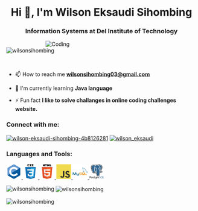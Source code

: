 <h1 align="center">Hi 👋, I'm Wilson Eksaudi Sihombing</h1>
<h3 align="center">Information Systems at Del Institute of Technology</h3>
<img align="right" alt="Coding" width="400" src="https://cdn.dribbble.com/users/1162077/screenshots/3848914/programmer.gif">

<p align="left"> <img src="https://komarev.com/ghpvc/?username=wilsonsihombing&label=Profile%20views&color=0e75b6&style=flat" alt="wilsonsihombing" /> </p>

<p align="left"> <a href="https://twitter.com/" target="blank"><img src="https://img.shields.io/twitter/follow/?logo=twitter&style=for-the-badge" alt="" /></a> </p>

- 📫 How to reach me **wilsonsihombing03@gmail.com**

- 🤝 I'm currently learning **Java language**

- ⚡ Fun fact **I like to solve challanges in online coding challenges website.**

<h3 align="left">Connect with me:</h3>
<p align="left">
<a href="https://linkedin.com/in/wilson-eksaudi-sihombing-4b8126281" target="blank"><img align="center" src="https://raw.githubusercontent.com/rahuldkjain/github-profile-readme-generator/master/src/images/icons/Social/linked-in-alt.svg" alt="wilson-eksaudi-sihombing-4b8126281" height="30" width="40" /></a>
<a href="https://instagram.com/wilson_eksaudi" target="blank"><img align="center" src="https://raw.githubusercontent.com/rahuldkjain/github-profile-readme-generator/master/src/images/icons/Social/instagram.svg" alt="wilson_eksaudi" height="30" width="40" /></a>
</p>

<h3 align="left">Languages and Tools:</h3>
<p align="left"> <a href="https://www.cprogramming.com/" target="_blank" rel="noreferrer"> <img src="https://raw.githubusercontent.com/devicons/devicon/master/icons/c/c-original.svg" alt="c" width="40" height="40"/> </a> <a href="https://www.w3schools.com/css/" target="_blank" rel="noreferrer"> <img src="https://raw.githubusercontent.com/devicons/devicon/master/icons/css3/css3-original-wordmark.svg" alt="css3" width="40" height="40"/> </a> <a href="https://www.w3.org/html/" target="_blank" rel="noreferrer"> <img src="https://raw.githubusercontent.com/devicons/devicon/master/icons/html5/html5-original-wordmark.svg" alt="html5" width="40" height="40"/> </a> <a href="https://developer.mozilla.org/en-US/docs/Web/JavaScript" target="_blank" rel="noreferrer"> <img src="https://raw.githubusercontent.com/devicons/devicon/master/icons/javascript/javascript-original.svg" alt="javascript" width="40" height="40"/> </a> <a href="https://www.mysql.com/" target="_blank" rel="noreferrer"> <img src="https://raw.githubusercontent.com/devicons/devicon/master/icons/mysql/mysql-original-wordmark.svg" alt="mysql" width="40" height="40"/> </a> <a href="https://www.postgresql.org" target="_blank" rel="noreferrer"> <img src="https://raw.githubusercontent.com/devicons/devicon/master/icons/postgresql/postgresql-original-wordmark.svg" alt="postgresql" width="40" height="40"/> </a> </p>

<p><img align="left" src="https://github-readme-stats.vercel.app/api/top-langs?username=wilsonsihombing&show_icons=true&locale=en&layout=compact" alt="wilsonsihombing" /></p>

<p>&nbsp;<img align="center" src="https://github-readme-stats.vercel.app/api?username=wilsonsihombing&show_icons=true&locale=en" alt="wilsonsihombing" /></p>

<p><img align="center" src="https://github-readme-streak-stats.herokuapp.com/?user=wilsonsihombing&" alt="wilsonsihombing" /></p>
